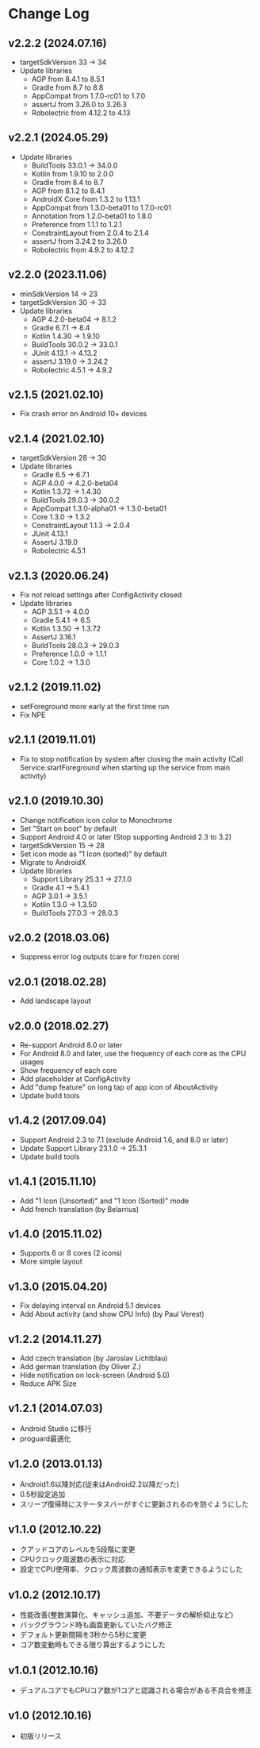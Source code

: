 Change Log
==========

v2.2.2 (2024.07.16)
-------------------
- targetSdkVersion 33 -> 34
- Update libraries
  - AGP from 8.4.1 to 8.5.1
  - Gradle from 8.7 to 8.8
  - AppCompat from 1.7.0-rc01 to 1.7.0
  - assertJ from 3.26.0 to 3.26.3
  - Robolectric from 4.12.2 to 4.13

v2.2.1 (2024.05.29)
-------------------
- Update libraries
  - BuildTools 33.0.1 -> 34.0.0
  - Kotlin from 1.9.10 to 2.0.0
  - Gradle from 8.4 to 8.7
  - AGP from 8.1.2 to 8.4.1
  - AndroidX Core from 1.3.2 to 1.13.1
  - AppCompat from 1.3.0-beta01 to 1.7.0-rc01
  - Annotation from 1.2.0-beta01 to 1.8.0
  - Preference from 1.1.1 to 1.2.1
  - ConstraintLayout from 2.0.4 to 2.1.4
  - assertJ from 3.24.2 to 3.26.0
  - Robolectric from 4.9.2 to 4.12.2

v2.2.0 (2023.11.06)
-------------------
- minSdkVersion 14 -> 23
- targetSdkVersion 30 -> 33
- Update libraries
  - AGP 4.2.0-beta04 -> 8.1.2
  - Gradle 6.7.1 -> 8.4
  - Kotlin 1.4.30 -> 1.9.10
  - BuildTools 30.0.2 -> 33.0.1
  - JUnit 4.13.1 -> 4.13.2
  - assertJ 3.19.0 -> 3.24.2
  - Robolectric 4.5.1 -> 4.9.2

v2.1.5 (2021.02.10)
-------------------
- Fix crash error on Android 10+ devices

v2.1.4 (2021.02.10)
-------------------
- targetSdkVersion 28 -> 30
- Update libraries
  - Gradle 6.5 -> 6.7.1
  - AGP 4.0.0 -> 4.2.0-beta04
  - Kotlin 1.3.72 -> 1.4.30
  - BuildTools 29.0.3 -> 30.0.2
  - AppCompat 1.3.0-alpha01 -> 1.3.0-beta01
  - Core 1.3.0 -> 1.3.2
  - ConstraintLayout 1.1.3 -> 2.0.4
  - JUnit 4.13.1
  - AssertJ 3.19.0
  - Robolectric 4.5.1

v2.1.3 (2020.06.24)
-------------------
- Fix not reload settings after ConfigActivity closed
- Update libraries
  - AGP 3.5.1 -> 4.0.0
  - Gradle 5.4.1 -> 6.5
  - Kotlin 1.3.50 -> 1.3.72
  - AssertJ 3.16.1
  - BuildTools 28.0.3 -> 29.0.3
  - Preference 1.0.0 -> 1.1.1
  - Core 1.0.2 -> 1.3.0

v2.1.2 (2019.11.02)
-------------------
- setForeground more early at the first time run
- Fix NPE

v2.1.1 (2019.11.01)
-------------------
- Fix to stop notification by system after closing the main activity
(Call Service.startForeground when starting up the service from main activity)

v2.1.0 (2019.10.30)
-------------------
- Change notification icon color to Monochrome
- Set "Start on boot" by default
- Support Android 4.0 or later (Stop supporting Android 2.3 to 3.2)
- targetSdkVersion 15 -> 28
- Set icon mode as "1 Icon (sorted)" by default
- Migrate to AndroidX
- Update libraries
  - Support Library 25.3.1 -> 27.1.0
  - Gradle 4.1 -> 5.4.1
  - AGP 3.0.1 -> 3.5.1
  - Kotlin 1.3.0 -> 1.3.50
  - BuildTools 27.0.3 -> 28.0.3

v2.0.2 (2018.03.06)
-------------------
- Suppress error log outputs (care for frozen core)

v2.0.1 (2018.02.28)
-------------------
- Add landscape layout

v2.0.0 (2018.02.27)
-------------------
- Re-support Android 8.0 or later
- For Android 8.0 and later, use the frequency of each core as the CPU usages
- Show frequency of each core
- Add placeholder at ConfigActivity
- Add "dump feature" on long tap of app icon of AboutActivity
- Update build tools

v1.4.2 (2017.09.04)
-------------------
- Support Android 2.3 to 7.1 (exclude Android 1.6, and 8.0 or later)
- Update Support Library 23.1.0 -> 25.3.1
- Update build tools

v1.4.1 (2015.11.10)
-------------------
- Add "1 Icon (Unsorted)" and "1 Icon (Sorted)" mode
- Add french translation (by Belarrius)

v1.4.0 (2015.11.02)
-------------------
- Supports 6 or 8 cores (2 icons)
- More simple layout

v1.3.0 (2015.04.20)
-------------------
- Fix delaying interval on Android 5.1 devices
- Add About activity (and show CPU Info) (by Paul Verest)

v1.2.2 (2014.11.27)
-------------------
- Add czech translation (by Jaroslav Lichtblau)
- Add german translation (by Oliver Z.)
- Hide notification on lock-screen (Android 5.0)
- Reduce APK Size

v1.2.1 (2014.07.03)
-------------------
- Android Studio に移行
- proguard最適化

v1.2.0 (2013.01.13)
-------------------
- Android1.6以降対応(従来はAndroid2.2以降だった)
- 0.5秒設定追加
- スリープ復帰時にステータスバーがすぐに更新されるのを防ぐようにした

v1.1.0 (2012.10.22)
-------------------
- クアッドコアのレベルを5段階に変更
- CPUクロック周波数の表示に対応
- 設定でCPU使用率、クロック周波数の通知表示を変更できるようにした

v1.0.2 (2012.10.17)
-------------------
- 性能改善(整数演算化、キャッシュ追加、不要データの解析抑止など)
- バックグラウンド時も画面更新していたバグ修正
- デフォルト更新間隔を3秒から5秒に変更
- コア数変動時もできる限り算出するようにした

v1.0.1 (2012.10.16)
-------------------
- デュアルコアでもCPUコア数が1コアと認識される場合がある不具合を修正

v1.0 (2012.10.16)
-------------------
- 初版リリース
